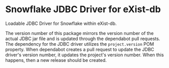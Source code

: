# Snowflake JDBC Driver for eXist-db

Loadable JDBC Driver for Snowflake within eXist-db.

The version number of this package mirrors the version number
of the actual JDBC jar file and is updated through the dependabot
pull requests. The dependency for the JDBC driver utilizes the
`project.version` POM property. When dependabot creates a pull
request to update the JDBC driver's version number, it updates the
project's version number.  When this happens, then a new release
should be created.
